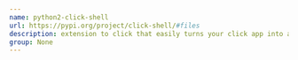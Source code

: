 ```yaml
---
name: python2-click-shell
url: https://pypi.org/project/click-shell/#files
description: extension to click that easily turns your click app into a shell utility. URL : https://pypi.org/project/click-shell/#files Groups : None
group: None
---
```

